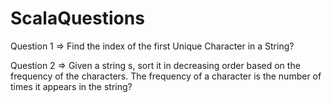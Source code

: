 # ScalaQuestions

Question 1 => Find the index of the first Unique Character in a String?

Question 2 => Given a string s, sort it in decreasing order based on the frequency of the characters. The frequency of a character is the number of times it appears in the string?
